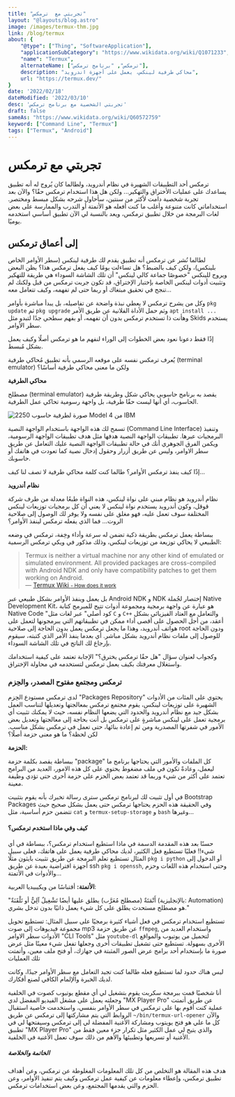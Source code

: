 ```yaml
---
title: "تجربتي مع  ترمكس"
layout: "@layouts/blog.astro"
image: /images/termux-thm.jpg
link: /blog/termux
about: {
    "@type": ["Thing", "SoftwareApplication"],
    "applicationSubCategory": "https://www.wikidata.org/wiki/Q1071233",
    "name": "Termux",
    alternateName: ["ترمكس", "برنامج ترمكس"], 
    description: "محاكي طرفية لينكس، يعمل على أجهزة اندرويد",
    url: "https://termux.dev/"
}
date: '2022/02/18'
dateModified: '2022/03/10'
desc: 'تجربتي الشخصية مع برنامج ترمكس'
draft: false
sameAs: "https://www.wikidata.org/wiki/Q60572759"
keyword: ["Command Line", "Termux"]
tags: ["Termux", "Android"]
---
```

# تجربتي مع ترمكس
ترمكس أحد التطبيقات الشهيرة في نظام أندرويد، ولطالما كان يُروج له أنه تطبيق يساعدك على عمليات الأختراق والتهكير... ولكن هل هذا استخدام ترمكس حقًا؟ والآن بعد تجربة شخصية دامت لأكثر من سنتين، سأحاول شرحه بشكل مبسط ومختصر.
استخداماتي كانت متنوعة وأغلب ما كنت أفعله هو الأتمتة أو التدرب والممارسة على بعض لغات البرمجة من خلال تطبيق ترمكس، ويعد بالنسبة لي الآن تطبيق أساسي استخدمه يوميًا.

## إلى أعماق ترمكس
لطالما نُشر عن ترمكس أنه تطبيق يقدم لك طرفية لينكس (سطر الأوامر الخاص بلينكس)، ولكن كيف بالضبط؟ هل تساءلت يومًا كيف يفعل ترمكس هذا؟   يظن البعض ويروج للينكس "خصوصًا جماعة كالي لينكس" أن تلك الشاشة السوداء هي طريقة للتهكير وتثبيت أدوات لينكس الخاصة بإختبار الإختراق، قد تكون جربت ترمكس من قبل ولكنك لم تنجح في تحقيق مبتغاك أو ربما حتى لم تفهمه، وكيف تتعامل معه...

وكل من يشرح ترمكس لا يعطي نبذة واضحة عن تفاصيله، بل يبدأ مباشرة بأوامر `pkg update` ثم `pkg upgrade` وثم حمل الأداة الفلانية عن طريق الأمر `apt install ...` وهأنت ذا تستخدم ترمكس بدون أن تفهمه، أو بفهم سطحي جدًا لتبدو مثل Skids يستخدم سطر الأوامر. 

إذًا فقط دعونا نعود بعض الخطوات إلى الوراء لنفهم ما هو ترمكس أصلًا وكيف يعمل بشكل مُبسط.

يُعرف ترمكس نفسه على موقعه الرسمي بأنه تطبيق مُحاكي طرفية (terminal emulator) ولكن ما معنى محاكي طرفية أساسًا؟

**محاكي الطرفية**

مصطلح (terminal emulator) يقصد به برنامج حاسوبي يحاكي شكل وطريقة طرفية الحاسوب، أي أنها ليست حقًا طرفية، بل واجهة رسومية تحاكي عمل الطرفية.

![صورة لطرفية حاسوب 2250 Model 4 من IBM](https://upload.wikimedia.org/wikipedia/commons/c/cd/HypertextEditingSystemConsoleBrownUniv1969.jpg)

تسمح لك هذه الواجهة باستخدام الواجهة النصية (Command Line Interface) وتنفيذ البرمجيات عبرها.
تطبيقات الواجهة النصية هدفها مثل هدف تطبيقات الواجهة الرسومية، ويكمن الفرق الجوهري أنك في حالة تطبيقات الواجهة النصية عليك التعامل عن طريق سطر الاوامر، وليس عن طريق أزرار وحقول إدخال نصية كما تعودت في هاتفك أو حاسوبك.

إذًا كيف ينفذ ترمكس الأوامر؟ طالما كنت كلمة محاكي طرفية لا تصف لنا كيف...

**نظام أندرويد**

نظام أندرويد هو نظام مبني على نواة لينكس، هذه النواة طبعًا معدلة من طرف شركة قوقل، وكون أندرويد يستخدم نواة لينكس لا يعني أن كل برمجيات توزيعات لينكس المختلفة سوف تعمل عليه، فهو مغلق على نفسه ولا يوفر لك الوصول إلى صلاحية الروت... فما الذي يفعله ترمكس لينفذ الأوامر؟

ببساطة يعمل ترمكس بطريقة ذكية تضمن له سرعة وأداء وخِفة، ترمكس في وضعه الطبيعي لا يحاكي توزيعة من توزيعات لينكس، وذلك مذكور في ويكي ترمكس الرسمية:

<div lang="en" dir="ltr">

> Termux is neither a virtual machine nor any other kind of emulated or simulated environment. All provided packages are cross-compiled with Android NDK and only have compatibility patches to get them working on Android.
><br> — [Termux Wiki <small>- How does it work</small>](https://wiki.termux.com/wiki/Getting_started#How_does_it_work)

</div>

بل يعمل وينفذ الأوامر بشكل طبيعي عبر Android NDK و NDK إختصار لجُملة Native Development Kit، هو عبارة عن واجهة برمجية ومجموعة أدوات تتيح للمبرمج كتابة Native Code "كود أصلي" عبر لغات مثل `C` و `C++` والتعامل مع العتاد الفيزيائي بشكل أعقد، من أجل الحصول على أقصى أداء ممكن في تطبيقاتهم التي يبرمجونها لتعمل على هواتف أندرويد، وهذا ما يجعل ترمكس يعمل بدون الحاجة إلى صلاحية root ودون الحاجة للوصول إلى ملفات نظام أندرويد بشكل مباشر. أي بعدما ينفذ الأمر الذي كتبته، سيقوم بإرجاع لك الناتج في تلك الشاشة السوداء.

وكجواب لعنوان سؤال "هل حقًا ترمكس يخترق؟" الإجابة تعتمد على كيفية استخدامك واستغلال معرفتك بكيف يعمل ترمكس لتستخدمه في محاولة الإختراق.

### ترمكس ومجتمع مفتوح المصدر، والحِزم
لدى ترمكس مستودع الحِزم "Packages Repository" يحتوي على المئات من الأدوات الشهيرة على توزيعات لينكس، يقوم مجتمع ترمكس بمعالجتها وتعديلها لتناسب العمل بشكل جيد مع نظام أندرويد والحدود التي يضعها النظام نفسه، حيث لا يمكنك تثبيت أي برمجية تعمل على لينكس مباشرةٍ على ترمكس بل أنت بحاجة إلى معالجتها وتعديل بعض الأمور في شفرتها المصدرية ومن ثم إعادة بنائها، حتى تعمل في ترمكس بشكل مناسب. لكن لحظة؟ ما هو معنى حزمة  أصلًا؟

**الحزمة:**

ببساطة يقصد بكلمة حزمة "package" كل الملفات والأمور التي يحتاجها برنامج ما ليعمل، وعادةً تكون في ملف مضغوط يحتوي على كل هذه الامور، العديد من البرامج تعتمد على أكثر من شيء وربما قد تعتمد بعض الحزم على حزمة أخرى حتى تؤدي وظيفة معينة.

في أول تثبيت لك لبرنامج ترمكس سترى رسالة تخبرك بأنه يقوم بتثبيت Bootstrap Packages وفي الحقيقة هذه الحزم يحتاجها ترمكس حتى يعمل بشكل صحيح
حيث تتضمن حزم أساسية، مثل `cat` و `termux-setup-storage` و `bash` وغيرها...

#### كيف وفي ماذا استخدم ترمكس؟

حسنًا بعد هذه المقدمة الدسمة  في ماذا استطيع استخدام ترمكس؟، ببساطة في أي شيء!! فعليًا تستطيع فعل الكثير، لديك محاكي طرفية يعمل على هاتفك، فعلى سبيل المثال تستطيع تعلم البرمجة عن طريق تثبيت بايثون مثلًا `pkg i python` أو الدخول إلى أجهزة افتراضية بعيدة عن طريق ssh `pkg i openssh`, وحتى استخدام هذه اللغات وحزم والأدوات في الأتمتة...

**الأتمتة:**
أقتباسًا من ويكيبيديا العربية:

"أَتْمَتَةٌ (مصطلح مُعَرَّب) يطلق عليها أيضًا تَشْغِيلٌ آلِيٌّ أو تَلْقَنَةٌ (بالإنجليزية: Automation) هو مصطلح مستحدث يطلق على كل شيء يعمل ذاتيًا بدون تدخل بشري." 

تستطيع استخدام ترمكس في فعل أشياء كثيرة برمجيًا على سبيل المثال: تستطيع تحويل مجموعة فيديوهات إلى صوت mp3 عن طريق حزمة `ffmpeg`, واستخدام العديد من الأدوات سطر الاوامر "CLI Tools" مثل `youtube-dl` لتحميل من يوتيوب والمواقع الأخرى بسهولة. 
تستطيع حتى تشغيل تطبيقات أخرى وجعلها تفعل شيء معينًا مثل عرض صورة ما بإستخدام أحد برامج عرض الصور المثبتة في جهازك، أو فتح ملف معين، وأتمتت تلك العمليات

ليس هناك حدود لما تستطيع فعله طالما كنت تجيد التعامل مع سطر الأوامر جيدًا، وكانت لديك الخبرة والإلمام الكافي لصنع أفكارك.

أنا شخصيًا قمت ببرمجة سكربت يقوم بتشغيل لي أي مقطع يوتيوب كصوت في الخلفية وجعلته يعمل على مشغل الفيديو المفضل لدي "MX Player Pro" عن طريق أتمتت عملية كنت أقوم بها على ترمكس في سطر الأوامر بنفسي، واستخدمت خاصية استقبال الروابط التي يتم مشاركتها إلى ترمكس عن طريق `~/bin/termux-url-opener` والآن كل ما علي هو فتح يويتوب ومشاركة الأغنية المفضلة لي إلى ترمكس وسيفتحها لي في تطبيق "MX Player Pro" والذي يتيح لي عمل الكثير مثل تكرار جزء معين فقط من الأغنية أو تسريعها وتطبيئها والأهم من ذلك سوف تعمل الأغنية في الخلفية.

##### الخاتمة والخلاصة

هدف هذه المقالة هو التخلص من كل تلك المعلومات المغلوطة عن ترمكس، وعن أهداف تطبيق ترمكس، وإعطاء معلومات عن كيفية عمل ترمكس وكيف يتم تنفيذ الأوامر، وعن الحزم والتي يقدمها المجتمع، وعن بعض استخدامات ترمكس.